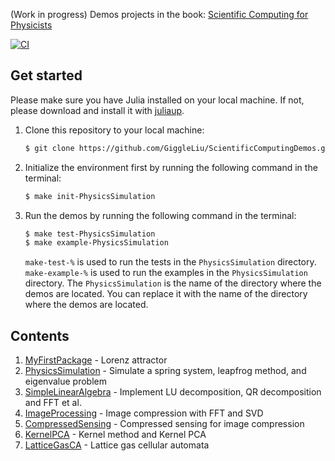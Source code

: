 (Work in progress) Demos projects in the book: [Scientific Computing for Physicists](https://book.jinguo-group.science/)

[![CI](https://github.com/GiggleLiu/ScientificComputingDemos/actions/workflows/CI.yml/badge.svg)](https://github.com/GiggleLiu/ScientificComputingDemos/actions/workflows/CI.yml)

## Get started
Please make sure you have Julia installed on your local machine. If not, please download and install it with [juliaup](https://github.com/JuliaLang/juliaup).

1. Clone this repository to your local machine:
   ```bash
   $ git clone https://github.com/GiggleLiu/ScientificComputingDemos.git
   ```
2. Initialize the environment first by running the following command in the terminal:
   ```bash
   $ make init-PhysicsSimulation
   ```
3. Run the demos by running the following command in the terminal:
   ```bash
   $ make test-PhysicsSimulation
   $ make example-PhysicsSimulation
   ```
   `make-test-%` is used to run the tests in the `PhysicsSimulation` directory. `make-example-%` is used to run the examples in the `PhysicsSimulation` directory. The `PhysicsSimulation` is the name of the directory where the demos are located. You can replace it with the name of the directory where the demos are located.

## Contents
1. [MyFirstPackage](MyFirstPackage/) - Lorenz attractor
2. [PhysicsSimulation](PhysicsSimulation/) - Simulate a spring system, leapfrog method, and eigenvalue problem
3. [SimpleLinearAlgebra](SimpleLinearAlgebra/) - Implement LU decomposition, QR decomposition and FFT et al.
4. [ImageProcessing](ImageProcessing/) - Image compression with FFT and SVD
5. [CompressedSensing](CompressedSensing/) - Compressed sensing for image compression
6. [KernelPCA](KernelPCA/) - Kernel method and Kernel PCA
7. [LatticeGasCA](LatticeGasCA/) - Lattice gas cellular automata
